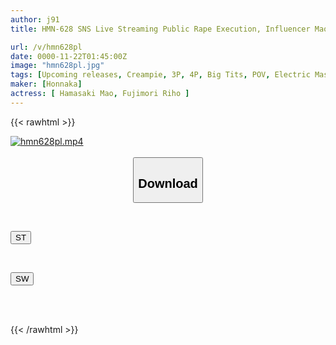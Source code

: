 ```yaml
---
author: j91
title: HMN-628 SNS Live Streaming Public Rape Execution, Influencer Mao's Revenge, She Forced The Woman Who Bullied Her In School Days To Have Sex With Her, Impregnated Her, And Gang-raped Her, Making Her See Hell By Livestreaming Her Indecent Act── Fujimori Riho Hamasaki Mao

url: /v/hmn628pl
date: 0000-11-22T01:45:00Z
image: "hmn628pl.jpg"
tags: [Upcoming releases, Creampie, 3P, 4P, Big Tits, POV, Electric Massager	]
maker: [Honnaka]
actress: [ Hamasaki Mao, Fujimori Riho ]
---
```



{{< rawhtml >}}

<div class="video" data-videoid="pending_link.html">
    <a href="javascript:;">
        <img src="/v/hmn628pl/hmn628pl.jpg" width="WIDTH" height="HEIGHT" alt="hmn628pl.mp4" loading="lazy">
    </a>
</div>

<script type="text/javascript" src="https://j91.asia/asset/on-demand-pend.js"></script>

<br>
  <link rel="stylesheet" href="https://j91.asia/asset/bs5.css">
  
  <center>
  <button class="btn btn-primary" type="button" data-bs-toggle="collapse" data-bs-target=".multi-collapse" aria-expanded="false" aria-controls="multiCollapseExample1 multiCollapseExample2"><h2>Download</h2></button></center>
</p>
<div class="row">
  <div class="col">
    <div class="collapse multi-collapse" id="multiCollapseExample1">
      <div class="card card-body">
	      	      <br>
<div class="buttons">  
<p><a href="https://j91.asia/pending_link.html" target="_blank"><button class="btn-hover color-3"><i class="fa fa-download"></i> ST</button></a></p></div>
    </div>
  </div>
</div>
  <div class="col">
    <div class="collapse multi-collapse" id="multiCollapseExample2">
      <div class="card card-body">
	      <br>
<div class="buttons">
<p><a href="https://j91.asia/pending_link.html" target="_blank"><button class="btn-hover color-2"><i class="fa fa-download"></i> SW</button></a></p></div>
<br><br>
      </div>
    </div>
  </div>
</div>

{{< /rawhtml >}}